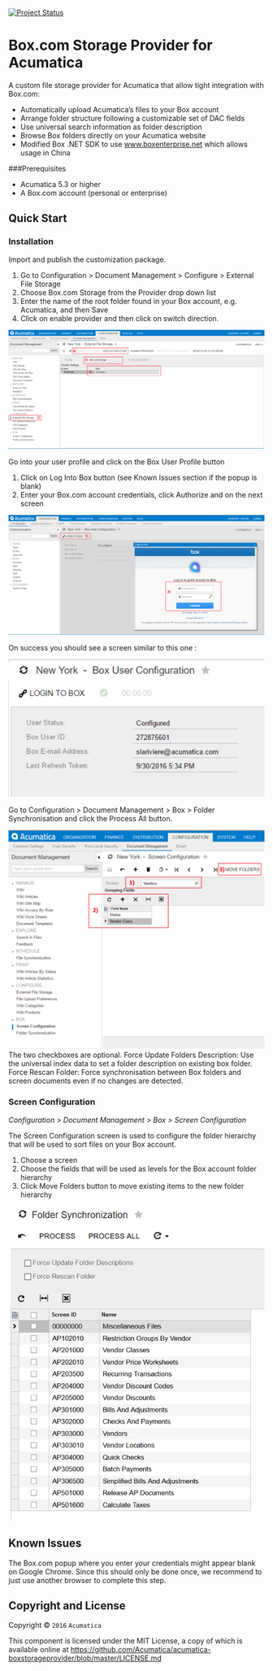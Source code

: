 [![Project Status](http://opensource.box.com/badges/active.svg)](http://opensource.box.com/badges)

Box.com Storage Provider for Acumatica
======================================

A custom file storage provider for Acumatica that allow tight integration with Box.com:
* Automatically upload Acumatica’s files to your Box account
* Arrange folder structure following a customizable set of DAC fields
* Use universal search information as folder description
* Browse Box folders directly on your Acumatica website
* Modified Box .NET SDK to use www.boxenterprise.net which allows usage in China


###Prerequisites
* Acumatica 5.3 or higher
* A Box.com account (personal or enterprise)

Quick Start
-----------

### Installation
Import and publish the customization package.

1. Go to Configuration > Document Management > Configure > External File Storage
2. Choose Box.com Storage from the Provider drop down list
3. Enter the name of the root folder found in your Box account, e.g. Acumatica, and then Save
4. Click on enable provider and then click on switch direction.

![alt text](https://github.com/Acumatica/acumatica-boxstorageprovider/blob/master/ReadMeImages/extFileStorage.png "")

 
Go into your user profile and click on the Box User Profile button

1.	Click on Log Into Box button (see Known Issues section if the popup is blank)
2.	Enter your Box.com account credentials, click Authorize and on the next screen

![alt text](https://github.com/Acumatica/acumatica-boxstorageprovider/blob/master/ReadMeImages/login.png "")

 
On success you should see a screen similar to this one :

![alt text](https://github.com/Acumatica/acumatica-boxstorageprovider/blob/master/ReadMeImages/loginSuccess.png "")
 
Go to Configuration > Document Management > Box > Folder Synchronisation and click the Process All button.

![alt text](https://github.com/Acumatica/acumatica-boxstorageprovider/blob/master/ReadMeImages/screenConfig.png "")
The two checkboxes are optional.
Force Update Folders Description: Use the universal index data to set a folder description on existing box folder.
Force Rescan Folder: Force synchronisation between Box folders and screen documents even if no changes are detected.


### Screen Configuration
*Configuration > Document Management > Box > Screen Configuration*

The Screen Configuration screen is used to configure the folder hierarchy that will be used to sort files on your Box account.

1.	Choose a screen
2.	Choose the fields that will be used as levels for the Box account folder hierarchy
3.	Click Move Folders button to move existing items to the new folder hierarchy

![alt text](https://github.com/Acumatica/acumatica-boxstorageprovider/blob/master/ReadMeImages/synch.png "")

Known Issues
------------
The Box.com popup where you enter your credentials might appear blank on Google Chrome. Since this should only be done once, we recommend to just use another browser to complete this step.

## Copyright and License

Copyright © `2016` `Acumatica`

This component is licensed under the MIT License, a copy of which is available online at https://github.com/Acumatica/acumatica-boxstorageprovider/blob/master/LICENSE.md
